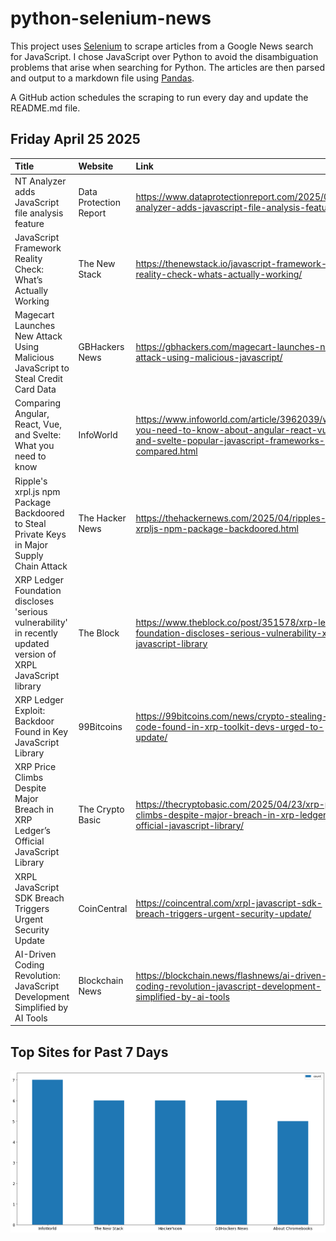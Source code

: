 # python-selenium-news

This project uses [Selenium](https://www.seleniumhq.org/) to scrape articles from a Google News search for JavaScript.
I chose JavaScript over Python to avoid the disambiguation problems that arise when searching for Python.
The articles are then parsed and output to a markdown file using [Pandas](https://pandas.pydata.org/).

A GitHub action schedules the scraping to run every day and update the README.md file.

## Friday April 25 2025


| Title                                                                                                          | Website                | Link                                                                                                                                           |
|:---------------------------------------------------------------------------------------------------------------|:-----------------------|:-----------------------------------------------------------------------------------------------------------------------------------------------|
| NT Analyzer adds JavaScript file analysis feature                                                              | Data Protection Report | https://www.dataprotectionreport.com/2025/04/nt-analyzer-adds-javascript-file-analysis-feature/                                                |
| JavaScript Framework Reality Check: What’s Actually Working                                                    | The New Stack          | https://thenewstack.io/javascript-framework-reality-check-whats-actually-working/                                                              |
| Magecart Launches New Attack Using Malicious JavaScript to Steal Credit Card Data                              | GBHackers News         | https://gbhackers.com/magecart-launches-new-attack-using-malicious-javascript/                                                                 |
| Comparing Angular, React, Vue, and Svelte: What you need to know                                               | InfoWorld              | https://www.infoworld.com/article/3962039/what-you-need-to-know-about-angular-react-vue-and-svelte-popular-javascript-frameworks-compared.html |
| Ripple's xrpl.js npm Package Backdoored to Steal Private Keys in Major Supply Chain Attack                     | The Hacker News        | https://thehackernews.com/2025/04/ripples-xrpljs-npm-package-backdoored.html                                                                   |
| XRP Ledger Foundation discloses 'serious vulnerability' in recently updated version of XRPL JavaScript library | The Block              | https://www.theblock.co/post/351578/xrp-ledger-foundation-discloses-serious-vulnerability-xrpl-javascript-library                              |
| XRP Ledger Exploit: Backdoor Found in Key JavaScript Library                                                   | 99Bitcoins             | https://99bitcoins.com/news/crypto-stealing-code-found-in-xrp-toolkit-devs-urged-to-update/                                                    |
| XRP Price Climbs Despite Major Breach in XRP Ledger’s Official JavaScript Library                              | The Crypto Basic       | https://thecryptobasic.com/2025/04/23/xrp-price-climbs-despite-major-breach-in-xrp-ledgers-official-javascript-library/                        |
| XRPL JavaScript SDK Breach Triggers Urgent Security Update                                                     | CoinCentral            | https://coincentral.com/xrpl-javascript-sdk-breach-triggers-urgent-security-update/                                                            |
| AI-Driven Coding Revolution: JavaScript Development Simplified by AI Tools                                     | Blockchain News        | https://blockchain.news/flashnews/ai-driven-coding-revolution-javascript-development-simplified-by-ai-tools                                    |
## Top Sites for Past 7 Days

![Graph of Top Sites](https://raw.githubusercontent.com/dan-mba/python-selenium-news/main/last-week.png)
